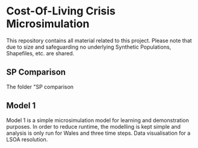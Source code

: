 # Cost-Of-Living Crisis Microsimulation

This repository contains all material related to this project. Please note that due to size and safeguarding no underlying Synthetic Populations, Shapefiles, etc. are shared.

## SP Comparison
The folder "SP comparison

## Model 1
Model 1 is a simple microsimulation model for learning and demonstration purposes. In order to reduce runtime, the modelling is kept simple and analysis is only run for Wales and three time steps. Data visualisation for a LSOA resolution.
